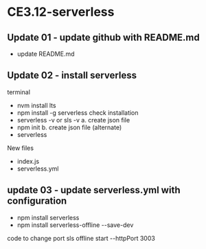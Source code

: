 # CE3.12-serverless

## Update 01 - update github with README.md
- update README.md
## Update 02 - install serverless
terminal 
- nvm install lts 
- npm install -g serverless
check installation 
- serverless -v or sls -v
a. create json file
- npm init
b. create json file (alternate)
- serverless

New files
- index.js
- serverless.yml

## update 03 - update serverless.yml with configuration
- npm install serverless
- npm install serverless-offline --save-dev

code to change port 
sls offline start --httpPort 3003